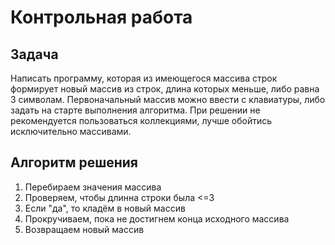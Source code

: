 # Контрольная работа

## Задача

Написать программу, которая из имеющегося массива строк формирует новый массив из строк, длина которых меньше, либо равна 3 символам. Первоначальный массив можно ввести с клавиатуры, либо задать на старте выполнения алгоритма. При решении не рекомендуется пользоваться коллекциями, лучше обойтись исключительно массивами.

## Алгоритм решения

1. Перебираем значения массива
2. Проверяем, чтобы длинна строки была <=3
3. Если "да", то кладём в новый массив
4. Прокручиваем, пока не достигнем конца исходного массива
5. Возвращаем новый массив